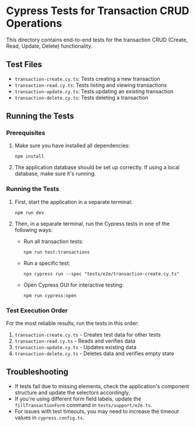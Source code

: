 # Cypress Tests for Transaction CRUD Operations

This directory contains end-to-end tests for the transaction CRUD (Create, Read, Update, Delete) functionality.

## Test Files

- `transaction-create.cy.ts`: Tests creating a new transaction
- `transaction-read.cy.ts`: Tests listing and viewing transactions
- `transaction-update.cy.ts`: Tests updating an existing transaction
- `transaction-delete.cy.ts`: Tests deleting a transaction

## Running the Tests

### Prerequisites

1. Make sure you have installed all dependencies:
   ```
   npm install
   ```

2. The application database should be set up correctly. If using a local database, make sure it's running.

### Running the Tests

1. First, start the application in a separate terminal:
   ```
   npm run dev
   ```

2. Then, in a separate terminal, run the Cypress tests in one of the following ways:

   - Run all transaction tests:
     ```
     npm run test:transactions
     ```

   - Run a specific test:
     ```
     npx cypress run --spec "tests/e2e/transaction-create.cy.ts"
     ```

   - Open Cypress GUI for interactive testing:
     ```
     npm run cypress:open
     ```

### Test Execution Order

For the most reliable results, run the tests in this order:

1. `transaction-create.cy.ts` - Creates test data for other tests
2. `transaction-read.cy.ts` - Reads and verifies data
3. `transaction-update.cy.ts` - Updates existing data
4. `transaction-delete.cy.ts` - Deletes data and verifies empty state

## Troubleshooting

- If tests fail due to missing elements, check the application's component structure and update the selectors accordingly.
- If you're using different form field labels, update the `fillTransactionForm` command in `tests/support/e2e.ts`.
- For issues with test timeouts, you may need to increase the timeout values in `cypress.config.ts`. 